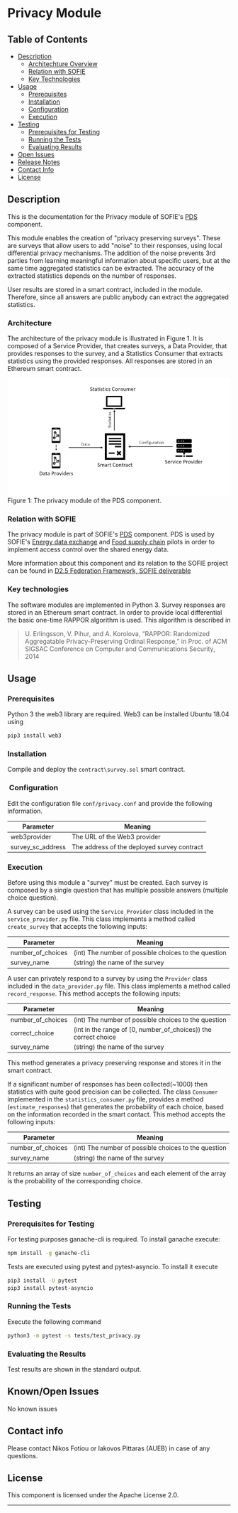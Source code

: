 # Privacy Module

## Table of Contents
- [Description](#Description)
    - [Architechture Overview](#Architecture-Overview)
    - [Relation with SOFIE](#Relation-with-SOFIE)
    - [Key Technologies](#Key-Technologies)
- [Usage](#Usage)
    - [Prerequisites](#Prerequisites)
    - [Installation](#Installation)
    - [Configuration](#Configuration)
    - [Execution](#Execution)
- [Testing](#Testing)
    - [Prerequisites for Testing](#Prerequisites-for-Testing)
    - [Running the Tests](#Running-the-Tests)
    - [Evaluating Results](#Evaluating-the-Results)
- [Open Issues](#Open-Issues)
- [Release Notes](#Release-Notes)
- [Contact Info](#Contact-Info)
- [License](#License)

## Description
This is the documentation for the Privacy module of SOFIE's [PDS](https://github.com/SOFIE-project/Privacy-and-Data-Sovereignty) component. 

This module enables the creation of "privacy preserving surveys". These are surveys
that allow users to add "noise" to their responses, using local differential privacy mechanisms.
The addition of the noise prevents 3rd parties from learning meaningful information about specific users, but at
the same time aggregated statistics can be extracted. The accuracy of the extracted statistics depends on the
number of responses.

User results are stored in a smart contract, included in the module. Therefore, since all answers are public
anybody can extract the aggregated statistics. 

### Architecture

The architecture of the privacy module is illustrated in Figure 1. It is composed of a Service Provider, that creates
surveys, a Data Provider, that provides responses to the survey, and a Statistics Consumer that extracts statistics
using the provided responses. All responses are stored in an Ethereum smart contract. 

![Figure1](privacy.png)
Figure 1: The privacy module of the PDS component.

### Relation with SOFIE
The privacy module is part of SOFIE's [PDS](https://github.com/SOFIE-project/Privacy-and-Data-Sovereignty) component.
PDS is used by SOFIE's [Energy data exchange](https://media.voog.com/0000/0042/0957/files/sofie-onepager-energy-exchange_final.pdf) and [Food supply chain](https://media.voog.com/0000/0042/0957/files/sofie-onepager-food_final.pdf) pilots in order to implement access control over the shared energy data. 

More information about this component and its relation to the SOFIE project can be found in [D2.5 Federation Framework, SOFIE deliverable](https://media.voog.com/0000/0042/0957/files/SOFIE_D2.5-Federation_Framework%2C_2nd_version.pdf)

### Key technologies
The software modules are implemented in Python 3. Survey responses are stored in an Ethereum smart contract. In order to provide local differential the basic one-time RAPPOR algorithm is used. This algorithm is described in 

> U. Erlingsson, V. Pihur, and A. Korolova, “RAPPOR: Randomized
Aggregatable Privacy-Preserving Ordinal Response,” in Proc. of ACM
SIGSAC Conference on Computer and Communications Security, 2014

## Usage

### Prerequisites
Python 3 the web3 library are required. Web3 can be installed Ubuntu 18.04 using

```bash
pip3 install web3
```

### Installation

Compile and deploy the `contract\survey.sol` smart contract. 

###  Configuration

Edit the configuration file `conf/privacy.conf` and provide the following information.

| Parameter | Meaning |
| --- | --- |
|web3provider | The URL of the Web3 provider|
|survey_sc_address | The address of the deployed survey contract|


### Execution

Before using this module a "survey" must be created. Each survey is composed by a single question that has multiple possible answers (multiple choice question). 

A survey can be used using the `Service_Provider` class included in the `service_provider.py` file.
This class implements a method called  `create_survey` that accepts the following inputs:

| Parameter | Meaning |
| --- | --- |
| number_of_choices | (int) The number of possible choices to the question|
| survey_name | (string) the name of the survey |

A user can privately respond to a survey by using the `Provider` class included in the `data_provider.py` file. This class implements
a method called `record_response`. This method accepts the following inputs:

| Parameter | Meaning |
| --- | --- |
| number_of_choices | (int) The number of possible choices to the question|
| correct_choice | (int  in the range of [0, number_of_choices)) the correct choice |
| survey_name | (string) the name of the survey |

This method generates a privacy preserving response and stores it in the smart contract. 

If a significant number of responses has been collected(~1000) then statistics with quite good precision can be collected. The class `Consumer`
implemented in the `statistics_consumer.py` file, provides a method (`estimate_responses`) that generates the probability of each choice, based on the information 
recorded in the smart contact.  This method accepts the following inputs:

| Parameter | Meaning |
| --- | --- |
| number_of_choices | (int) The number of possible choices to the question|
| survey_name | (string) the name of the survey | 

It returns an array of size `number_of_choices` and each element of the array is the probability of the corresponding choice.

## Testing

### Prerequisites for Testing
For testing purposes ganache-cli is required. To install ganache execute:

```bash
npm install -g ganache-cli
```

Tests are executed using pytest and pytest-asyncio. To install it execute 

```bash
pip3 install -U pytest 
pip3 install pytest-asyncio
```

### Running the Tests

Execute the following command

```bash
python3 -m pytest -s tests/test_privacy.py 
```

### Evaluating the Results
Test results are shown in the standard output. 

## Known/Open Issues

No known issues

## Contact info

Please contact Nikos Fotiou or Iakovos Pittaras (AUEB) in case of any questions.

## License

This component is licensed under the Apache License 2.0.

***